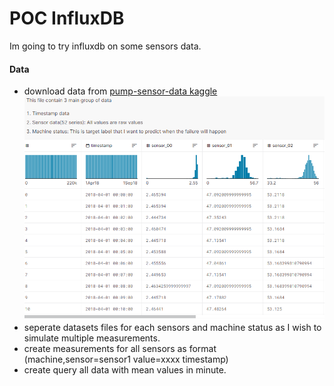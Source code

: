 # POC InfluxDB
Im going to try influxdb on some sensors data.

#### Data
- download data from [pump-sensor-data kaggle](https://www.kaggle.com/datasets/nphantawee/pump-sensor-data)
  ![](resources/dataset.png)
- seperate datasets files for each sensors and machine status as I wish to simulate multiple measurements.
- create measurements for all sensors as format (machine,sensor=sensor1 value=xxxx timestamp)
- create query all data with mean values in minute.